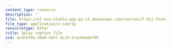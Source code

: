 ```yaml
---
content_type: resource
description: ''
file: https://ol-ocw-studio-app-qa.s3.amazonaws.com/courses/7-91j-foundations-of-computational-and-systems-biology-spring-2014/4c4cb76b36a65e57ac1d2cac6eede795_MniYgsZSp30.vtt
file_type: application/x-subrip
resourcetype: Other
title: 3play caption file
uid: 4c4cb76b-36a6-5e57-ac1d-2cac6eede795
---
```

